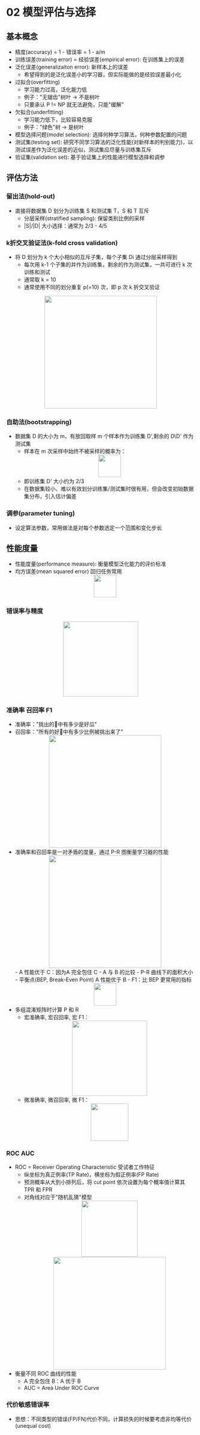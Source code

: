 # 02 模型评估与选择

## 基本概念

- 精度(accuracy) = 1 - 错误率 = 1 - a/m
- 训练误差(training error) = 经验误差(empirical error): 在训练集上的误差
- 泛化误差(generalizaiton error): 新样本上的误差
    - 希望得到的是泛化误差小的学习器，但实际能做的是经验误差最小化
- 过拟合(overfitting)
    - 学习能力过高，泛化能力低
    - 例子："无锯齿"树叶 -> 不是树叶
    - 只要承认 P != NP 就无法避免，只能"缓解"
- 欠拟合(underfitting)
    - 学习能力低下，比较容易克服
    - 例子："绿色"树 -> 是树叶
- 模型选择问题(model selection): 选择何种学习算法，何种参数配置的问题
- 测试集(testing set): 研究不同学习算法的泛化性能(对新样本的判别能力)，以测试误差作为泛化误差的近似，测试集应尽量与训练集互斥
- 验证集(validation set): 基于验证集上的性能进行模型选择和调参

## 评估方法

### 留出法(hold-out)

- 直接将数据集 D 划分为训练集 S 和测试集 T，S 和 T 互斥
    - 分层采样(stratified sampling): 保留类别比例的采样
    - |S|/|D| 大小选择：通常为 2/3 - 4/5

### k折交叉验证法(k-fold cross validation)

- 将 D 划分为 k 个大小相似的互斥子集，每个子集 Di 通过分层采样得到
    - 每次用 k-1 个子集的并作为训练集，剩余的作为测试集，一共可进行 k 次训练和测试
    - 通常取 k = 10
    - 通常使用不同的划分重复 p(=10) 次，即 p 次 k 折交叉验证
<div align="center"><img src="./_images/2.2.2-1.png" height="300px" /></div>

### 自助法(bootstrapping)

- 数据集 D 的大小为 m，有放回取样 m 个样本作为训练集 D',剩余的 D\D' 作为测试集
    - 样本在 m 次采样中始终不被采样的概率为：
      <div align="center"><img src="./_images/2.2.3-1.png" height="60px" /></div>
    - 即训练集 D' 大小约为 2/3
    - 在数据集较小、难以有效划分训练集/测试集时很有用，但会改变初始数据集分布，引入估计偏差

### 调参(parameter tuning)

- 设定算法参数，常用做法是对每个参数选定一个范围和变化步长

## 性能度量

- 性能度量(performance measure): 衡量模型泛化能力的评价标准
- 均方误差(mean squared error) 回归任务常用
  <div align="center"><img src="./_images/2.3.0-1.png" height="60px" /></div>

### 错误率与精度

<div align="center"><img src="./_images/2.3.1-1.png" height="200px" /></div>

### 准确率 召回率 F1

- 准确率："挑出的🍉中有多少是好瓜"
- 召回率："所有的好🍉中有多少比例被挑出来了"
  <div align="center"><img src="./_images/2.3.2-1.png" height="300px" /></div>
- 准确率和召回率是一对矛盾的度量，通过 P-R 图衡量学习器的性能
  <div align="center"><img src="./_images/2.3.2-2.png" height="300px" /></div>
    - A 性能优于 C：因为A 完全包住 C
    - A 与 B 的比较
        - P-R 曲线下的面积大小
        - 平衡点(BEP, Break-Even Point) A 性能优于 B
    - F1：比 BEP 更常用的指标
      <div align="center"><img src="./_images/2.3.2-3.png" height="60px" /></div>
- 多组混淆矩阵时计算 P 和 R
    - 宏准确率, 宏召回率, 宏 F1：
      <div align="center"><img src="./_images/2.3.2-4.png" height="200px" /></div>
    - 微准确率, 微召回率, 微 F1：
      <div align="center"><img src="./_images/2.3.2-5.png" height="100px" /></div>

### ROC AUC

- ROC = Receiver Operating Characteristic 受试者工作特征
    - 纵坐标为真正例率(TP Rate)，横坐标为假正例率(FP Rate)
    - 预测概率从大到小排列后，将 cut point 依次设置为每个概率值计算其 TPR 和 FPR
    - 对角线对应于"随机乱猜"模型
      <div align="center"><img src="./_images/2.3.3-1.png" height="150px" /></div>
      <div align="center"><img src="./_images/2.3.3-2.png" height="300px" /></div>
- 衡量不同 ROC 曲线的性能
    - A 完全包住 B：A 优于 B
    - AUC = Area Under ROC Curve

### 代价敏感错误率

- 思想：不同类型的错误(FP/FN)代价不同，计算损失的时候要考虑非均等代价(unequal cost)